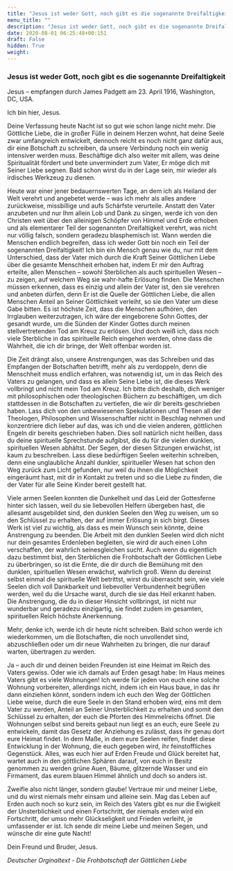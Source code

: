 ```yaml
---
title: "Jesus ist weder Gott, noch gibt es die sogenannte Dreifaltigkeit"
menu_title: ""
description: "Jesus ist weder Gott, noch gibt es die sogenannte Dreifaltigkeit"
date: 2020-08-01 06:25:48+00:151
draft: False
hidden: True
weight:
---
```

### Jesus ist weder Gott, noch gibt es die sogenannte Dreifaltigkeit

Jesus – empfangen durch James Padgett am 23. April 1916, Washington, DC, USA.

Ich bin hier, Jesus.

Deine Verfassung heute Nacht ist so gut wie schon lange nicht mehr. Die Göttliche Liebe, die in großer Fülle in deinem Herzen wohnt, hat deine Seele zwar umfangreich entwickelt, dennoch reicht es noch nicht ganz dafür aus, dir eine Botschaft zu schreiben, da unsere Verbindung noch ein wenig intensiver werden muss. Beschäftige dich also weiter mit allem, was deine Spiritualität fördert und bete unvermindert zum Vater, Er möge dich mit Seiner Liebe segnen. Bald schon wirst du in der Lage sein, mir wieder als irdisches Werkzeug zu dienen.

Heute war einer jener bedauernswerten Tage, an dem ich als Heiland der Welt verehrt und angebetet werde – was ich mehr als alles andere zurückweise, missbillige und aufs Schärfste verurteile. Anstatt den Vater anzubeten und nur Ihm allein Lob und Dank zu singen, werde ich von den Christen weit über den alleinigen Schöpfer von Himmel und Erde erhoben und als elementarer Teil der sogenannten Dreifaltigkeit verehrt, was nicht nur völlig falsch, sondern geradezu blasphemisch ist. Wann werden die Menschen endlich begreifen, dass ich weder Gott bin noch ein Teil der sogenannten Dreifaltigkeit! Ich bin ein Mensch genau wie du, nur mit dem Unterschied, dass der Vater mich durch die Kraft Seiner Göttlichen Liebe über die gesamte Menschheit erhoben hat, indem Er mir den Auftrag erteilte, allen Menschen – sowohl Sterblichen als auch spirituellen Wesen – zu zeigen, auf welchem Weg sie wahr-hafte Erlösung finden. Die Menschen müssen erkennen, dass es einzig und allein der Vater ist, den sie verehren und anbeten dürfen, denn Er ist die Quelle der Göttlichen Liebe, die allen Menschen Anteil an Seiner Göttlichkeit verleiht, so sie den Vater um diese Gabe bitten. Es ist höchste Zeit, dass die Menschen aufhören, den Irrglauben weiterzutragen, ich wäre der eingeborene Sohn Gottes, der gesandt wurde, um die Sünden der Kinder Gottes durch meinen stellvertretenden Tod am Kreuz zu erlösen. Und doch weiß ich, dass noch viele Sterbliche in das spirituelle Reich eingehen werden, ohne dass die Wahrheit, die ich dir bringe, der Welt offenbar worden ist.

Die Zeit drängt also, unsere Anstrengungen, was das Schreiben und das Empfangen der Botschaften betrifft, mehr als zu verdoppeln, denn die Menschheit muss endlich erfahren, was notwendig ist, um in das Reich des Vaters zu gelangen, und dass es allein Seine Liebe ist, die dieses Werk vollbringt und nicht mein Tod am Kreuz. Ich bitte dich deshalb, dich weniger mit philosophischen oder theologischen Büchern zu beschäftigen, um dich stattdessen in die Botschaften zu vertiefen, die wir dir bereits geschrieben haben. Lass dich von den unbewiesenen Spekulationen und Thesen all der Theologen, Philosophen und Wissenschaftler nicht in Beschlag nehmen und konzentriere dich lieber auf das, was ich und die vielen anderen, göttlichen Engeln dir bereits geschrieben haben. Dies soll natürlich nicht heißen, dass du deine spirituelle Sprechstunde aufgibst, die du für die vielen dunklen, spirituellen Wesen abhältst. Der Segen, der diesen Sitzungen erwächst, ist kaum zu beschreiben. Lass diese bedürftigen Seelen weiterhin schreiben, denn eine unglaubliche Anzahl dunkler, spiritueller Wesen hat schon den Weg zurück zum Licht gefunden, nur weil du ihnen die Möglichkeit eingeräumt hast, mit dir in Kontakt zu treten und so die Liebe zu finden, die der Vater für alle Seine Kinder bereit gestellt hat.  

Viele armen Seelen konnten die Dunkelheit und das Leid der Gottesferne hinter sich lassen, weil du sie liebevollen Helfern übergeben hast, die allesamt ausgebildet sind, den dunklen Seelen den Weg zu weisen, um so den Schlüssel zu erhalten, der auf immer Erlösung in sich birgt. Dieses Werk ist viel zu wichtig, als dass es mein Wunsch sein könnte, deine Anstrengung zu beenden. Die Arbeit mit den dunklen Seelen wird dich nicht nur dein gesamtes Erdenleben begleiten, sie wird dir auch einen Lohn verschaffen, der wahrlich seinesgleichen sucht. Auch wenn du eigentlich dazu bestimmt bist, den Sterblichen die Frohbotschaft der Göttlichen Liebe zu überbringen, so ist die Ernte, die dir durch die Bemühung mit den dunklen, spirituellen Wesen erwächst, wahrlich groß. Wenn du dereinst selbst einmal die spirituelle Welt betrittst, wirst du überrascht sein, wie viele Seelen dich voll Dankbarkeit und liebevoller Verbundenheit begrüßen werden, weil du die Ursache warst, durch die sie das Heil erkannt haben. Die Anstrengung, die du in dieser Hinsicht vollbringst, ist nicht nur wunderbar und geradezu einzigartig, sie findet zudem im gesamten, spirituellen Reich höchste Anerkennung.  

Mehr, denke ich, werde ich dir heute nicht schreiben. Bald schon werde ich wiederkommen, um die Botschaften, die noch unvollendet sind, abzuschließen oder um dir neue Wahrheiten zu bringen, die nur darauf warten, übertragen zu werden.

Ja – auch dir und deinen beiden Freunden ist eine Heimat im Reich des Vaters gewiss. Oder wie ich damals auf Erden gesagt habe: Im Haus meines Vaters gibt es viele Wohnungen! Ich werde für jeden von euch eine solche Wohnung vorbereiten, allerdings nicht, indem ich ein Haus baue, in das ihr dann einziehen könnt, sondern indem ich euch den Weg der Göttlichen Liebe weise, durch die eure Seele in den Stand erhoben wird, eins mit dem Vater zu werden, Anteil an Seiner Unsterblichkeit zu erhalten und somit den Schlüssel zu erhalten, der euch die Pforten des Himmelreichs öffnet. Die Wohnungen selbst sind bereits gebaut nun liegt es an euch, eure Seele zu entwickeln, damit das Gesetz der Anziehung es zulässt, dass ihr genau dort eure Heimat findet. In dem Maße, in dem eure Seelen reifen, findet diese Entwicklung in der Wohnung, die euch gegeben wird, ihr feinstoffliches Gegenstück. Alles, was euch hier auf Erden Freude und Glück bereitet hat, wartet auch in den göttlichen Sphären darauf, von euch in Besitz genommen zu werden grüne Auen, Bäume, glitzernde Wasser und ein Firmament, das eurem blauen Himmel ähnlich und doch so anders ist.

Zweifle also nicht länger, sondern glaube! Vertraue mir und meiner Liebe, und du wirst niemals mehr einsam und alleine sein. Mag das Leben auf Erden auch noch so kurz sein, im Reich des Vaters gibt es nur die Ewigkeit der Unsterblichkeit und einen Fortschritt, der niemals enden wird ein Fortschritt, der umso mehr Glückseligkeit und Frieden verleiht, je umfassender er ist. Ich sende dir meine Liebe und meinen Segen, und wünsche dir eine gute Nacht!  

Dein Freund und Bruder, Jesus.

*Deutscher Orginaltext - Die Frohbotschaft der Göttlichen Liebe*
